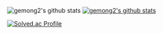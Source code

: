 ![gemong2's github stats](https://github-readme-stats.vercel.app/api?username=gemong2&show_icons=true)
[![gemong2's github stats](https://github-readme-stats.vercel.app/api/top-langs/?username=gemong2&show_icons=true&hide_border=true&title_color=004386&icon_color=004386&layout=compact)](https://github.com/gemong2)

[![Solved.ac Profile](http://mazassumnida.wtf/api/v2/generate_badge?boj=gemong2)](https://solved.ac/gemong2/)

